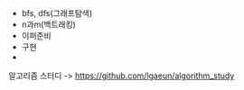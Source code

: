 - bfs, dfs(그래프탐색)
- n과m(백트래킹)
- 이퍼준비
- 구현
- 


알고리즘 스터디 -> https://github.com/lgaeun/algorithm_study
